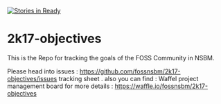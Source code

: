[![Stories in Ready](https://badge.waffle.io/fossnsbm/2k17-objectives.png?label=ready&title=Ready)](https://waffle.io/fossnsbm/2k17-objectives)
# 2k17-objectives
This is the Repo for tracking the goals of the FOSS Community  in NSBM.

Please head into issues : https://github.com/fossnsbm/2k17-objectives/issues tracking sheet . 
also you can find : Waffel project management board for more details : https://waffle.io/fossnsbm/2k17-objectives

